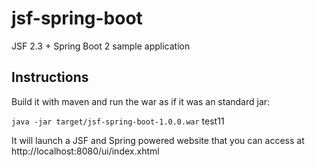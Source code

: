 # jsf-spring-boot
JSF 2.3 + Spring Boot 2 sample application

## Instructions
Build it with maven and run the war as if it was an standard jar:

`java -jar target/jsf-spring-boot-1.0.0.war`
test11

It will launch a JSF and Spring powered website that you can access at http://localhost:8080/ui/index.xhtml

